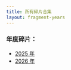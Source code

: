 ```yaml
---
title: 所有碎片合集
layout: fragment-years
---
```


### 年度碎片：

<ul>
  <li><a href="/fragments/2025/">2025 年</a></li>
  <li><a href="/fragments/2026/">2026 年</a></li>
</ul>

